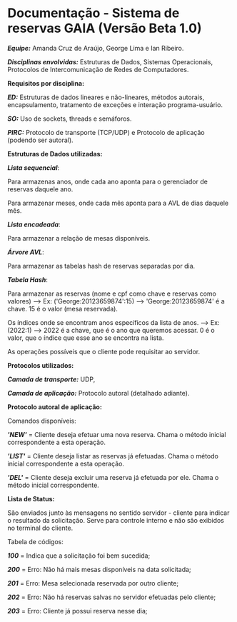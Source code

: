 # Documentação  - Sistema de reservas GAIA (Versão Beta 1.0) #

___**Equipe:**___ Amanda Cruz de Araújo, George Lima e Ian Ribeiro.

___**Disciplinas envolvidas:**___
Estruturas de Dados, Sistemas Operacionais, Protocolos de Intercomunicação de Redes de Computadores.

**Requisitos por disciplina:**

___**ED:**___ Estruturas de dados lineares e não-lineares, métodos autorais, encapsulamento, tratamento de exceções e interação programa-usuário.

___**SO:**___ Uso de sockets, threads e semáforos.

___**PIRC:**___ Protocolo de transporte (TCP/UDP) e Protocolo de aplicação (podendo ser autoral).



**Estruturas de Dados utilizadas:**

___**Lista sequencial**___: 

Para armazenas anos, onde cada ano aponta para o gerenciador de reservas daquele ano. 

Para armazenar meses, onde cada mês aponta para a AVL de dias daquele mês.



___**Lista encadeada**___:

Para armazenar a relação de mesas disponíveis.



___**Árvore AVL**___:

Para armazenar as tabelas hash de reservas separadas por dia.



___**Tabela Hash**___:

 Para armazenar as reservas (nome e cpf como chave e reservas como valores) --> Ex: ('George:20123659874':15) --> 'George:20123659874' é a chave. 15 é o valor (mesa reservada).
 
 Os índices onde se encontram anos específicos da lista de anos. --> Ex: (2022:1) --> 2022 é a chave, que é o ano que queremos acessar. 0 é o valor, que o índice que esse ano se encontra na lista.

As operações possíveis que o cliente pode requisitar ao servidor.



**Protocolos utilizados:**

___**Camada de transporte:**___ UDP,

___**Camada de aplicação:**___ Protocolo autoral (detalhado adiante).



**Protocolo autoral de aplicação:**

Comandos disponíveis:

___**'NEW'**___ = Cliente deseja efetuar uma nova reserva. Chama o método inicial correspondente a esta operação.

___**'LIST'**___ = Cliente deseja listar as reservas já efetuadas. Chama o método inicial correspondente a esta operação.

___**'DEL'**___ = Cliente deseja excluir uma reserva já efetuada por ele. Chama o método inicial correspondente.


**Lista de Status:**

São enviados junto às mensagens no sentido servidor - cliente para indicar o resultado da solicitação. Serve para controle interno e não são exibidos no terminal do cliente.


Tabela de códigos:

___**100**___ = Indica que a solicitação foi bem sucedida;

___**200**___ = Erro: Não há mais mesas disponíveis na data solicitada;

___**201**___ = Erro: Mesa selecionada reservada por outro cliente;

___**202**___ = Erro: Não há reservas salvas no servidor efetuadas pelo cliente;

___**203**___ = Erro: Cliente já possui reserva nesse dia;


